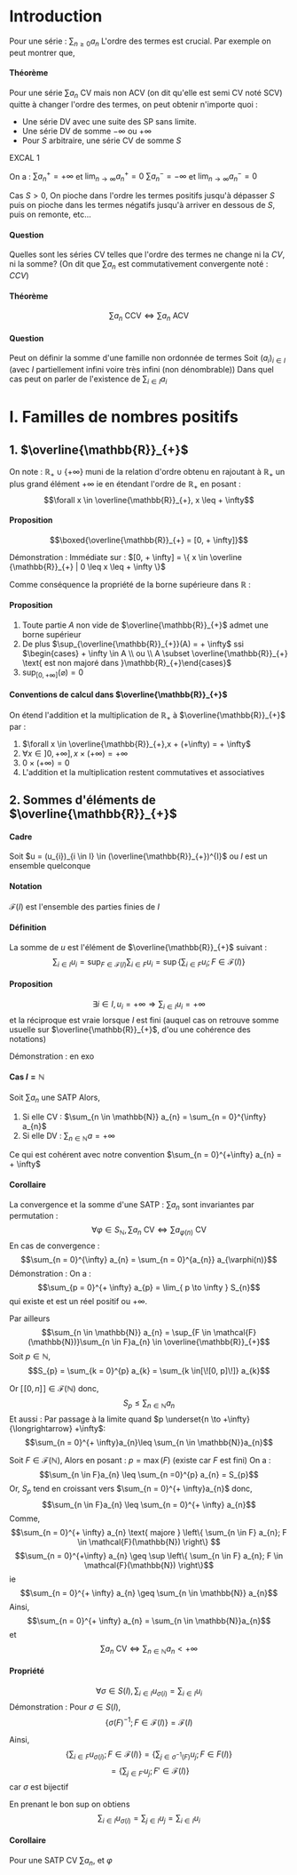 # Introduction
Pour une série : $\sum_{n \geq 0} a_{n}$
L'ordre des termes est crucial.
Par exemple on peut montrer que, 

#### Théorème
Pour une série $\sum a_{n}$ CV mais non ACV (on dit qu'elle est semi CV noté SCV) quitte à changer l'ordre des termes, on peut obtenir n'importe quoi : 
- Une série DV avec une suite des SP sans limite.
- Une série DV de somme $- \infty$ ou $+ \infty$
- Pour $S$ arbitraire, une série CV de somme $S$

EXCAL 1

On a :
$\sum a_{n}^{+} = + \infty$ et $\lim_{ n \to \infty }a_{n}^{+} = 0$
$\sum a_{n}^{-} = - \infty$ et $\lim_{ n \to \infty }a_{n}^{-} = 0$

Cas $S >0$, 
On pioche dans l'ordre les termes positifs jusqu'à dépasser $S$ puis on pioche dans les termes négatifs jusqu'à arriver en dessous de $S$, puis on remonte, etc...

#### Question
Quelles sont les séries CV telles que l'ordre des termes ne change ni la $CV$, ni la somme? (On dit que $\sum a_{n}$ est commutativement convergente noté : $CCV$)

#### Théorème
$$\sum a_{n}  \text{ CCV} \Leftrightarrow \sum a_{n} \text{ ACV} $$

#### Question 
Peut on définir la somme d'une famille non ordonnée de termes
Soit $(a_{i})_{i \in I}$ (avec $I$ partiellement infini voire très infini (non dénombrable))
Dans quel cas peut on parler de l'existence de $\sum_{i \in I} a_{i}$

# I. Familles de nombres positifs
## 1. $\overline{\mathbb{R}}_{+}$
On note : $\mathbb{R}_{+} \cup \{ + \infty \}$ muni de la relation d'ordre obtenu en rajoutant à $\mathbb{R}_{+}$ un plus grand élément $+ \infty$ ie en étendant l'ordre de $\mathbb{R}_{+}$ en posant : 
$$\forall x \in \overline{\mathbb{R}}_{+}, x \leq + \infty$$

#### Proposition
$$\boxed{\overline{\mathbb{R}}_{+} = [0, + \infty]}$$

Démonstration : 
Immédiate sur : $[0, + \infty] = \{ x \in \overline {\mathbb{R}}_{+} | 0 \leq x \leq + \infty \}$

Comme conséquence la propriété de la borne supérieure dans $\mathbb{R}$ : 
#### Proposition
1. Toute partie $A$ non vide de $\overline{\mathbb{R}}_{+}$ admet une borne supérieur
2. De plus $\sup_{\overline{\mathbb{R}}_{+}}(A) = + \infty$
   ssi $\begin{cases} + \infty \in A \\ ou \\ A \subset \overline{\mathbb{R}}_{+} \text{ est non majoré dans }\mathbb{R}_{+}\end{cases}$
3. $\sup_{[0, +\infty]}(\varnothing) = 0$

#### Conventions de calcul dans $\overline{\mathbb{R}}_{+}$
On étend l'addition et la multiplication de $\mathbb{R}_{+}$ à $\overline{\mathbb{R}}_{+}$ par :
1. $\forall x \in \overline{\mathbb{R}}_{+},x + (+\infty) = + \infty$
2. $\forall x \in ]0, + \infty], x \times ( + \infty)= + \infty$
3. $0 \times (+ \infty) = 0$
4. L'addition et la multiplication restent commutatives et associatives

## 2. Sommes d'éléments de $\overline{\mathbb{R}}_{+}$
#### Cadre
Soit $u = (u_{i})_{i \in I} \in (\overline{\mathbb{R}}_{+})^{I}$ ou $I$ est un ensemble quelconque

#### Notation
$\mathcal{F}(I)$ est l'ensemble des parties finies de $I$

#### Définition
La somme de $u$ est l'élément de $\overline{\mathbb{R}}_{+}$ suivant :
$$\sum_{i \in I} u_{i} = \sup_{F \in \mathcal{F}(I)} \sum_{i \in F} u_{i} = \sup \left\{  \sum_{i \in F}u_{i} ;  F \in \mathcal{F}(I)  \right\}$$

#### Proposition
$$\exists i \in I, u_{i} = + \infty \Rightarrow \sum_{i \in I} u_{i} = +\infty$$
et la réciproque est vraie lorsque $I$ est fini (auquel cas on retrouve somme usuelle sur $\overline{\mathbb{R}}_{+}$, d'ou une cohérence des notations)

Démonstration : en exo

#### Cas $I = \mathbb{N}$
Soit $\sum a_{n}$ une SATP
Alors, 
1. Si elle CV : $\sum_{n \in \mathbb{N}} a_{n} = \sum_{n = 0}^{\infty} a_{n}$
2. Si elle DV : $\sum_{n \in \mathbb{N}} a_{} = + \infty$

Ce qui est cohérent avec notre convention $\sum_{n = 0}^{+\infty} a_{n} = + \infty$


#### Corollaire
La convergence et la somme d'une SATP :
$\sum a_{n}$ sont invariantes par permutation : 
$$\forall \varphi \in S_{\mathbb{N}}, \sum a_{n} \text{ CV} \Leftrightarrow \sum a_{\varphi(n)} \text{ CV}$$
En cas de convergence :
$$\sum_{n = 0}^{\infty} a_{n} = \sum_{n = 0}^{a_{n}} a_{\varphi(n)}$$
Démonstration :
On a :
$$\sum_{p = 0}^{+ \infty} a_{p} = \lim_{ p \to \infty } S_{n}$$
qui existe et est un réel positif ou $+ \infty$. 

Par ailleurs 
$$\sum_{n \in \mathbb{N}} a_{n} = \sup_{F \in \mathcal{F}(\mathbb{N})}\sum_{n \in F}a_{n} \in \overline{\mathbb{R}}_{+}$$
Soit $p \in \mathbb{N}$, 
$$S_{p} = \sum_{k = 0}^{p} a_{k} = \sum_{k \in[\![0, p]\!]} a_{k}$$

Or $[\![0, n]\!] \in \mathcal{F}(\mathbb{N})$ donc, 
$$S_{p} \leq \sum_{n \in \mathbb{N}}a_{n}$$
Et aussi :
Par passage à la limite quand $p \underset{n \to +\infty}{\longrightarrow} +\infty$:
$$\sum_{n = 0}^{+ \infty}a_{n}\leq \sum_{n \in \mathbb{N}}a_{n}$$

Soit $F \in \mathcal{F}(\mathbb{N})$, 
Alors en posant : $p = \max(F)$ (existe car $F$ est fini)
On a : 
$$\sum_{n \in F}a_{n} \leq \sum_{n =0}^{p} a_{n} = S_{p}$$
Or, $S_{p}$ tend en croissant vers $\sum_{n = 0}^{+ \infty}a_{n}$ donc, 
$$\sum_{n \in F}a_{n} \leq \sum_{n = 0}^{+ \infty} a_{n}$$
Comme, 
$$\sum_{n = 0}^{+ \infty} a_{n} \text{ majore } \left\{  \sum_{n \in F} a_{n}; F \in \mathcal{F}(\mathbb{N})  \right\} $$
$$\sum_{n = 0}^{+\infty} a_{n} \geq \sup \left\{  \sum_{n \in F} a_{n}; F \in \mathcal{F}(\mathbb{N})  \right\}$$
ie
$$\sum_{n = 0}^{+ \infty} a_{n} \geq \sum_{n \in \mathbb{N}} a_{n}$$
Ainsi, 
$$\sum_{n = 0}^{+ \infty} a_{n} = \sum_{n \in \mathbb{N}}a_{n}$$
et 
$$\sum a_{n} \text{ CV} \Leftrightarrow \sum_{n \in \mathbb{N}} a_{n} < + \infty$$

#### Propriété
$$\forall \sigma \in S(I), \sum_{i \in I}u_{\sigma(i)} = \sum_{i \in I}u_{i}$$
Démonstration :
Pour $\sigma \in S(I)$, 
$$ \{ \sigma(F)^{-1} ; F \in \mathcal{F}(I) \} = \mathcal{F}(I)$$

Ainsi, 
$$ \left\{ \sum_{i \in F} u_{\sigma(i)} ; F \in \mathcal{F}(I)\right\} = \left\{  \sum_{j \in\sigma^{-1}(F)} u_{j} ; F \in F(I) \right\}$$
$$=\left\{  \sum_{j \in F'} u_{j} ; F' \in \mathcal{F}(I)  \right\}$$
car $\sigma$ est bijectif

En prenant le bon sup on obtiens
$$\sum_{ i \in I} u_{\sigma(i)} = \sum_{j \in I} u_{j} = \sum_{i \in I}  u_{i}$$

#### Corollaire
Pour une SATP CV $\sum a_{n}$, et $\varphi$